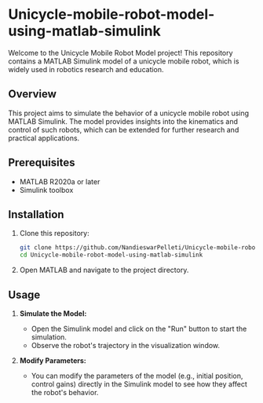  # Unicycle-mobile-robot-model-using-matlab-simulink

Welcome to the Unicycle Mobile Robot Model project! This repository contains a MATLAB Simulink model of a unicycle mobile robot, which is widely used in robotics research and education.

## Overview

This project aims to simulate the behavior of a unicycle mobile robot using MATLAB Simulink. The model provides insights into the kinematics and control of such robots, which can be extended for further research and practical applications.

## Prerequisites

- MATLAB R2020a or later
- Simulink toolbox

## Installation

1. Clone this repository:
    ```bash
    git clone https://github.com/NandieswarPelleti/Unicycle-mobile-robot-model-using-matlab-simulink.git
    cd Unicycle-mobile-robot-model-using-matlab-simulink
    ```

2. Open MATLAB and navigate to the project directory.

## Usage

1. **Simulate the Model:**
    - Open the Simulink model and click on the "Run" button to start the simulation.
    - Observe the robot's trajectory in the visualization window.

2. **Modify Parameters:**
    - You can modify the parameters of the model (e.g., initial position, control gains) directly in the Simulink model to see how they affect the robot's behavior.
